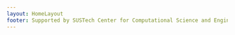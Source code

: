 ```yaml
---
layout: HomeLayout
footer: Supported by SUSTech Center for Computational Science and Engineering
---
```

